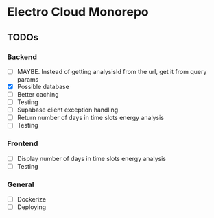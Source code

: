 # Electro Cloud Monorepo

## TODOs

### Backend

- [ ] MAYBE. Instead of getting analysisId from the url, get it from query params
- [x] Possible database
- [ ] Better caching
- [ ] Testing
- [ ] Supabase client exception handling
- [ ] Return number of days in time slots energy analysis
- [ ] Testing

### Frontend 
- [ ] Display number of days in time slots energy analysis
- [ ] Testing

### General
- [ ] Dockerize
- [ ] Deploying